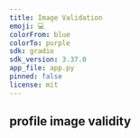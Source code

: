 ```yaml
---
title: Image Validation
emoji: 💻
colorFrom: blue
colorTo: purple
sdk: gradio
sdk_version: 3.37.0
app_file: app.py
pinned: false
license: mit
---
```


## profile image validity  
